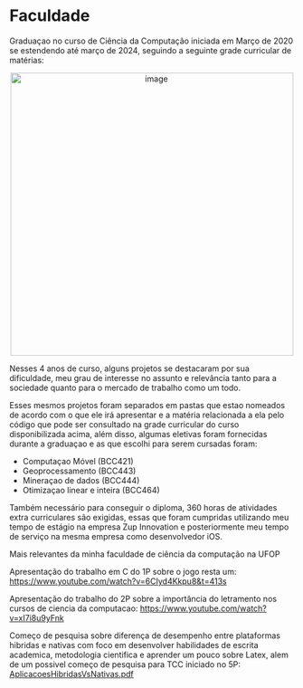 # Faculdade

Graduaçao no curso de Ciência da Computação iniciada em Março de 2020 se estendendo até março de 2024, seguindo a seguinte grade curricular de matérias:

<div align="center">

  <img width="500" alt="image" src="https://github.com/rnlobao/Faculdade/assets/66230142/6fdb52e3-32ba-4f3a-a134-ecbe30e50e95">

</div>

Nesses 4 anos de curso, alguns projetos se destacaram por sua dificuldade, meu grau de interesse no assunto e relevância tanto para a sociedade quanto para o mercado de trabalho como um todo.

Esses mesmos projetos foram separados em pastas que estao nomeados de acordo com o que ele irá apresentar e a matéria relacionada a ela pelo código que pode ser consultado na grade curricular do curso disponibilizada acima, além disso, algumas eletivas foram fornecidas durante a graduaçao e as que escolhi para serem cursadas foram:

* Computaçao Móvel (BCC421)
* Geoprocessamento (BCC443)
* Mineraçao de dados (BCC444)
* Otimizaçao linear e inteira (BCC464)

Também necessário para conseguir o diploma, 360 horas de atividades extra curriculares são exigidas, essas que foram cumpridas utilizando meu tempo de estágio na empresa Zup Innovation e posteriormente meu tempo de serviço na mesma empresa como desenvolvedor iOS.

Mais relevantes da minha faculdade de ciência da computação na UFOP

Apresentação do trabalho em C do 1P sobre o jogo resta um: https://www.youtube.com/watch?v=6CIyd4Kkpu8&t=413s

Apresentação do trabalho do 2P sobre a importância do letramento nos cursos de ciencia da computacao: https://www.youtube.com/watch?v=xI7i8u9yFnk

Começo de pesquisa sobre diferença de desempenho entre plataformas hibridas e nativas com foco em desenvolver habilidades de escrita academica, metodologia cientifica e aprender um pouco sobre Latex, alem de um possivel começo de pesquisa para TCC iniciado no 5P: [AplicacoesHibridasVsNativas.pdf](https://github.com/rnlobao/Faculdade/files/9881430/AplicacoesHibridasVsNativas.pdf)

